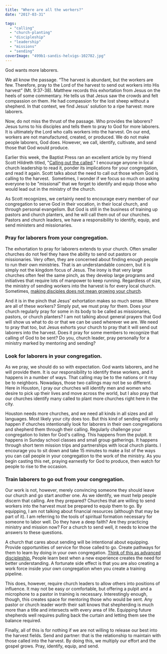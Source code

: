 ```yaml
---
title: "Where are all the workers?"
date: "2017-03-31"

tags: 
  - "calling"
  - "church-planting"
  - "discipleship"
  - "leadership"
  - "missions"
  - "sending"
coverImage: "499b1-sandis-helvigs-102782.jpg"
---
```


God wants more laborers.

We all know the passage. “The harvest is abundant, but the workers are few. Therefore, pray to the Lord of the harvest to send out workers into His harvest” (Mt. 9:37-38). Matthew records this exhortation from Jesus on the heels of some commentary. He tells us that Jesus saw the crowds and felt compassion on them. He had compassion for the lost sheep without a shepherd. In that context, we find Jesus' solution to a ripe harvest: more laborers.

Now, do not miss the thrust of the passage. Who provides the laborers? Jesus turns to his disciples and tells them to pray to God for more laborers. It is ultimately the Lord who calls workers into the harvest. On our end, workers are not manufactured, created, or produced. We do not make people laborers, God does. However, we call, identify, cultivate, and send those that God would produce.

Earlier this week, the Baptist Press ran an excellent article by my friend Scott Hildreth titled, "[Calling out the called](http://www.bpnews.net/48572/firstperson--calling-out-the-called)." I encourage anyone in local church leadership to read it, ponder its implications for your congregation, and read it again. Scott talks about the need to call out those whom God is calling to the harvest.  Sometimes, I wonder if we focus so much on asking everyone to be "missional" that we forget to identify and equip those who would lead out in the ministry of the church.

As Scott recognizes, we certainly need to encourage every member of our congregation to serve God in their vocation, in their local church, and through personal evangelism. But God is still in the business of training up pastors and church planters, and he will call them out of our churches. Pastors and church leaders, we have a responsibility to identify, equip, and send ministers and missionaries.

### Pray for laborers from your congregation.

The exhortation to pray for laborers extends to your church. Often smaller churches do not feel they have the ability to send out pastors or missionaries. Very often, they are concerned about finding enough people to run their own ministries. That is an understandable concern, but it is simply not the kingdom focus of Jesus. The irony is that very large churches often feel the same pinch, as they develop large programs and initiatives that require lots of manpower to keep running. Regardless of size, the ministry of sending workers into the harvest is for every local church. Sometimes, [making disciples does not mean growing your church](http://blog.keelancook.com/2016/04/when-making-disciples-doesnt-mean-growing.html).

And it is in the pinch that Jesus' exhortation makes so much sense. Where are all of these workers? Simply put, we must pray for them. Does your church regularly pray for some in its body to be called as missionaries, pastors, or church planters? I am not talking about general prayers that God will show us what to do or that we can be used wherever we are. We need to pray that too, but Jesus exhorts your church to pray that it will send out laborers into the harvest. Does it pray for some members to recognize that calling of God to be sent? Do you, church leader, pray personally for a ministry marked by mentoring and sending?

### Look for laborers in your congregation.

As we pray, we should do so with expectation. God wants laborers, and he will provide them. It is our responsibility to identify these workers, and it happens in a number of ways. That calling may be to the nations or it may be to neighbors. Nowadays, those two callings may not be so different. Here in Houston, I pray our churches will identify men and women who desire to pick up their lives and move across the world, but I also pray that our churches identify many called to plant more churches right here in the city.

Houston needs more churches, and we need all kinds in all sizes and all languages. Most likely your city does too. But this kind of sending will only happen if churches intentionally look for laborers in their own congregations and shepherd them through their calling. Regularly challenge your congregation to listen for God's calling. This happens from the pulpit. It happens in Sunday school classes and small group gatherings. It happens through short term mission trips and partnerships with local church plants. I encourage you to sit down and take 15 minutes to make a list of the ways you can call people in your congregation to the work of the ministry. As you begin casting this net, praying earnestly for God to produce, then watch for people to rise to the occasion.

### Train laborers to go out from your congregation.

Our work is not, however, merely convincing someone they should leave our church and go start another one. As we identify, we must help people discern that calling. Are they prepared? Churches that are willing to send workers into the harvest must be prepared to equip them to go. By equipping, I am not talking about financial resources (although that may be part of it). I am referring to the tools of spiritual formation necessary for someone to labor well. Do they have a deep faith? Are they practicing ministry and mission now? For a church to send well, it needs to know the answers to these questions.

A church that cares about sending will be intentional about equipping. Provide opportunities of service for those called to go. Create pathways for them to learn by doing in your own congregation. [Think of this as advanced discipleship.](http://blog.keelancook.com/2016/09/the-discipleship-spiral-doing-to-learn-and-learning-to-do.html) People learn best when a new experience creates the need for better understanding. A fortunate side effect is that you are also creating a work force inside your own congregation when you create a training pipeline.

This does, however, require church leaders to allow others into positions of influence. It may not be easy or comfortable, but offering a pulpit and a microphone to a pastor in training is necessary. Interestingly enough, though, this creates space for mentoring those who would be sent. Any pastor or church leader worth their salt knows that shepherding is much more than a title and intersects with every area of life. Equipping future shepherds well requires pulling back the curtain and letting them see the balance required.

Finally, all of this is for nothing if we are not willing to release our best into the harvest fields. Send and partner: that is the relationship to maintain with those called into the harvest. By doing this, we multiply our effort and the gospel grows. Pray, identify, equip, and send.

